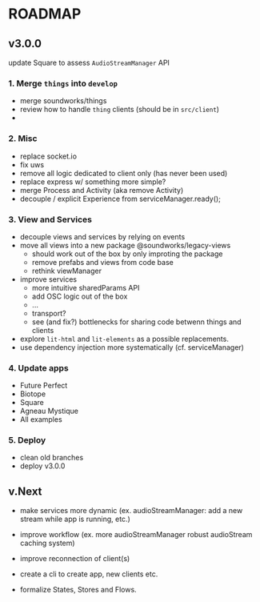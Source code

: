 # ROADMAP

## v3.0.0

update Square to assess `AudioStreamManager` API

### 1. Merge `things` into `develop`

- merge soundworks/things
- review how to handle `thing` clients (should be in `src/client`)
- 

### 2. Misc

- replace socket.io
- fix uws
- remove all logic dedicated to client only (has never been used)
- replace express w/ something more simple?
- merge Process and Activity (aka remove Activity)
- decouple / explicit Experience from serviceManager.ready();

### 3. View and Services

- decouple views and services by relying on events
- move all views into a new package @soundworks/legacy-views
  + should work out of the box by only improting the package
  + remove prefabs and views from code base
  + rethink viewManager
- improve services
  + more intuitive sharedParams API
  + add OSC logic out of the box
  + ...
  + transport?
  + see (and fix?) bottlenecks for sharing code betwenn things and clients
- explore `lit-html` and `lit-elements` as a possible replacements.
- use dependency injection more systematically (cf. serviceManager)

### 4. Update apps

- Future Perfect
- Biotope
- Square
- Agneau Mystique
- All examples

### 5. Deploy

- clean old branches
- deploy v3.0.0


## v.Next

- make services more dynamic (ex. audioStreamManager: add a new stream while app is running, etc.)
- improve workflow (ex. more audioStreamManager robust audioStream caching system)
- improve reconnection of client(s)

- create a cli to create app, new clients etc.
- formalize States, Stores and Flows.
